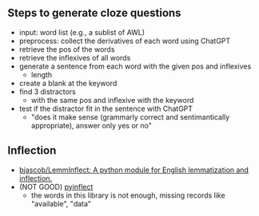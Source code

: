 ## Steps to generate cloze questions

- input: word list (e.g., a sublist of AWL)
- preprocess: collect the derivatives of each word using ChatGPT
- retrieve the pos of the words
- retrieve the inflexives of all words
- generate a sentence from each word with the given pos and inflexives
  - length
- create a blank at the keyword
- find 3 distractors
	- with the same pos and inflexive with the keyword
- test if the distractor fit in the sentence with ChatGPT
	- "does it make sense (grammarly correct and sentimantically appropriate), answer only yes or no"


## Inflection

- [bjascob/LemmInflect: A python module for English lemmatization and inflection.](https://github.com/bjascob/LemmInflect)
- (NOT GOOD) [pyinflect](https://pypi.org/project/pyinflect/)
  - the words in this library is not enough, missing records like "available", "data"